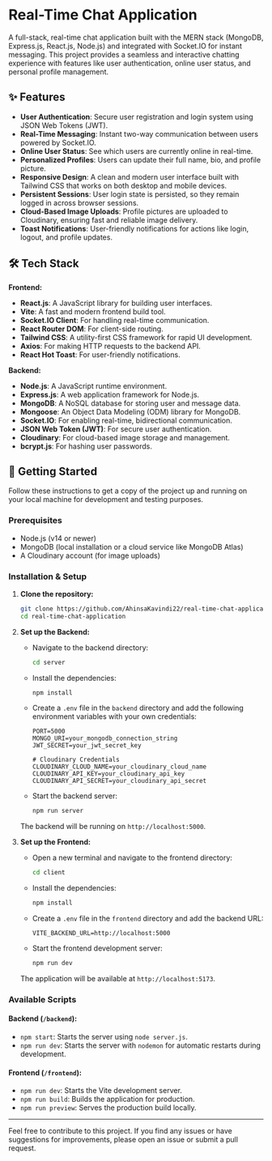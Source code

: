 # Real-Time Chat Application

A full-stack, real-time chat application built with the MERN stack (MongoDB, Express.js, React.js, Node.js) and integrated with Socket.IO for instant messaging. This project provides a seamless and interactive chatting experience with features like user authentication, online user status, and personal profile management.

## ✨ Features

-   **User Authentication**: Secure user registration and login system using JSON Web Tokens (JWT).
-   **Real-Time Messaging**: Instant two-way communication between users powered by Socket.IO.
-   **Online User Status**: See which users are currently online in real-time.
-   **Personalized Profiles**: Users can update their full name, bio, and profile picture.
-   **Responsive Design**: A clean and modern user interface built with Tailwind CSS that works on both desktop and mobile devices.
-   **Persistent Sessions**: User login state is persisted, so they remain logged in across browser sessions.
-   **Cloud-Based Image Uploads**: Profile pictures are uploaded to Cloudinary, ensuring fast and reliable image delivery.
-   **Toast Notifications**: User-friendly notifications for actions like login, logout, and profile updates.

## 🛠️ Tech Stack

**Frontend:**
-   **React.js**: A JavaScript library for building user interfaces.
-   **Vite**: A fast and modern frontend build tool.
-   **Socket.IO Client**: For handling real-time communication.
-   **React Router DOM**: For client-side routing.
-   **Tailwind CSS**: A utility-first CSS framework for rapid UI development.
-   **Axios**: For making HTTP requests to the backend API.
-   **React Hot Toast**: For user-friendly notifications.

**Backend:**
-   **Node.js**: A JavaScript runtime environment.
-   **Express.js**: A web application framework for Node.js.
-   **MongoDB**: A NoSQL database for storing user and message data.
-   **Mongoose**: An Object Data Modeling (ODM) library for MongoDB.
-   **Socket.IO**: For enabling real-time, bidirectional communication.
-   **JSON Web Token (JWT)**: For secure user authentication.
-   **Cloudinary**: For cloud-based image storage and management.
-   **bcrypt.js**: For hashing user passwords.

## 🚀 Getting Started

Follow these instructions to get a copy of the project up and running on your local machine for development and testing purposes.

### Prerequisites

-   Node.js (v14 or newer)
-   MongoDB (local installation or a cloud service like MongoDB Atlas)
-   A Cloudinary account (for image uploads)

### Installation & Setup

1.  **Clone the repository:**
    ```bash
    git clone https://github.com/AhinsaKavindi22/real-time-chat-application.git
    cd real-time-chat-application
    ```

2.  **Set up the Backend:**
    -   Navigate to the backend directory:
        ```bash
        cd server
        ```
    -   Install the dependencies:
        ```bash
        npm install
        ```
    -   Create a `.env` file in the `backend` directory and add the following environment variables with your own credentials:
        ```env
        PORT=5000
        MONGO_URI=your_mongodb_connection_string
        JWT_SECRET=your_jwt_secret_key

        # Cloudinary Credentials
        CLOUDINARY_CLOUD_NAME=your_cloudinary_cloud_name
        CLOUDINARY_API_KEY=your_cloudinary_api_key
        CLOUDINARY_API_SECRET=your_cloudinary_api_secret
        ```
    -   Start the backend server:
        ```bash
        npm run server
        ```
    The backend will be running on `http://localhost:5000`.

3.  **Set up the Frontend:**
    -   Open a new terminal and navigate to the frontend directory:
        ```bash
        cd client
        ```
    -   Install the dependencies:
        ```bash
        npm install
        ```
    -   Create a `.env` file in the `frontend` directory and add the backend URL:
        ```env
        VITE_BACKEND_URL=http://localhost:5000
        ```
    -   Start the frontend development server:
        ```bash
        npm run dev
        ```
    The application will be available at `http://localhost:5173`.

### Available Scripts

#### Backend (`/backend`):
-   `npm start`: Starts the server using `node server.js`.
-   `npm run dev`: Starts the server with `nodemon` for automatic restarts during development.

#### Frontend (`/frontend`):
-   `npm run dev`: Starts the Vite development server.
-   `npm run build`: Builds the application for production.
-   `npm run preview`: Serves the production build locally.

---

Feel free to contribute to this project. If you find any issues or have suggestions for improvements, please open an issue or submit a pull request.
